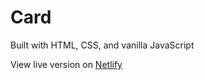 # Card

Built with HTML, CSS, and vanilla JavaScript

View live version on [Netlify](https://solid-thunder-3d144e.netlify.app/)
